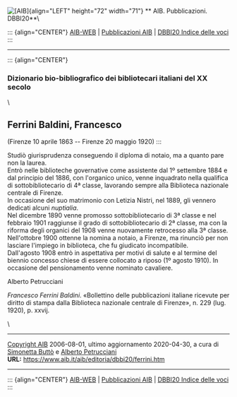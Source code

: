![\[AIB\]](/aib/wi/aibv72.gif){align="LEFT" height="72" width="71"}
** AIB. Pubblicazioni. DBBI20**\

::: {align="CENTER"}
[AIB-WEB](/) \| [Pubblicazioni AIB](/pubblicazioni/) \| [DBBI20 Indice
delle voci](dbbi20.htm)
:::

------------------------------------------------------------------------

::: {align="CENTER"}
### Dizionario bio-bibliografico dei bibliotecari italiani del XX secolo

\

## Ferrini Baldini, Francesco

(Firenze 10 aprile 1863 -- Firenze 20 maggio 1920)
:::

Studiò giurisprudenza conseguendo il diploma di notaio, ma a quanto pare
non la laurea.\
Entrò nelle biblioteche governative come assistente dal 1º settembre
1884 e dal principio del 1886, con l\'organico unico, venne inquadrato
nella qualifica di sottobibliotecario di 4ª classe, lavorando sempre
alla Biblioteca nazionale centrale di Firenze.\
In occasione del suo matrimonio con Letizia Nistri, nel 1889, gli
vennero dedicati alcuni *nuptialia*.\
Nel dicembre 1890 venne promosso sottobibliotecario di 3ª classe e nel
febbraio 1901 raggiunse il grado di sottobibliotecario di 2ª classe, ma
con la riforma degli organici del 1908 venne nuovamente retrocesso alla
3ª classe.\
Nell\'ottobre 1900 ottenne la nomina a notaio, a Firenze, ma rinunciò
per non lasciare l\'impiego in biblioteca, che fu giudicato
incompatibile.\
Dall\'agosto 1908 entrò in aspettativa per motivi di salute e al termine
del biennio concesso chiese di essere collocato a riposo (1º agosto
1910). In occasione del pensionamento venne nominato cavaliere.

Alberto Petrucciani

*Francesco Ferrini Baldini*. «Bollettino delle pubblicazioni italiane
ricevute per diritto di stampa dalla Biblioteca nazionale centrale di
Firenze», n. 229 (lug. 1920), p. xxvij.

\

------------------------------------------------------------------------

[Copyright AIB](/su-questo-sito/dichiarazione-di-copyright-aib-web/)
2006-08-01, ultimo aggiornamento 2020-04-30, a cura di [Simonetta
Buttò](/aib/redazione3.htm) e [Alberto
Petrucciani](/su-questo-sito/redazione-aib-web/)\
**URL:** https://www.aib.it/aib/editoria/dbbi20/ferrini.htm

------------------------------------------------------------------------

::: {align="CENTER"}
[AIB-WEB](/) \| [Pubblicazioni AIB](/pubblicazioni/) \| [DBBI20 Indice
delle voci](dbbi20.htm)
:::
